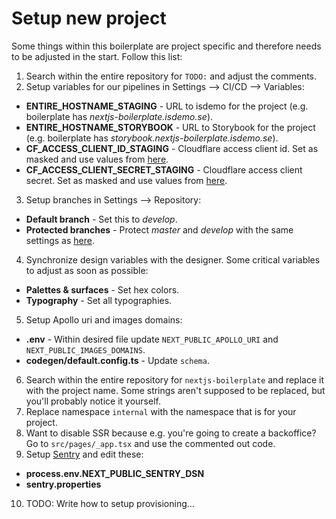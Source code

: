 # Setup new project

Some things within this boilerplate are project specific and therefore needs to be adjusted in the start. Follow this list:

1. Search within the entire repository for `TODO:` and adjust the comments.
2. Setup variables for our pipelines in Settings --> CI/CD --> Variables:

- **ENTIRE_HOSTNAME_STAGING** - URL to isdemo for the project (e.g. boilerplate has _nextjs-boilerplate.isdemo.se_).
- **ENTIRE_HOSTNAME_STORYBOOK** - URL to Storybook for the project (e.g. boilerplate has _storybook.nextjs-boilerplate.isdemo.se_).
- **CF_ACCESS_CLIENT_ID_STAGING** - Cloudflare access client id. Set as masked and use values from [here](https://git.interactivesolutions.se/internal/nextjs-boilerplate/-/settings/ci_cd).
- **CF_ACCESS_CLIENT_SECRET_STAGING** - Cloudflare access client secret. Set as masked and use values from [here](https://git.interactivesolutions.se/internal/nextjs-boilerplate/-/settings/ci_cd).

3. Setup branches in Settings --> Repository:

- **Default branch** - Set this to _develop_.
- **Protected branches** - Protect _master_ and _develop_ with the same settings as [here](https://git.interactivesolutions.se/internal/nextjs-boilerplate/-/settings/repository).

4. Synchronize design variables with the designer. Some critical variables to adjust as soon as possible:

- **Palettes & surfaces** - Set hex colors.
- **Typography** - Set all typographies.

5. Setup Apollo uri and images domains:

- **.env** - Within desired file update `NEXT_PUBLIC_APOLLO_URI` and `NEXT_PUBLIC_IMAGES_DOMAINS`.
- **codegen/default.config.ts** - Update `schema`.

6. Search within the entire repository for `nextjs-boilerplate` and replace it with the project name. Some strings aren't supposed to be replaced, but you'll probably notice it yourself.
7. Replace namespace `internal` with the namespace that is for your project.
8. Want to disable SSR because e.g. you're going to create a backoffice? Go to `src/pages/_app.tsx` and use the commented out code.
9. Setup [Sentry](https://sentry.interactivesolutions.se/) and edit these:

- **process.env.NEXT_PUBLIC_SENTRY_DSN**
- **sentry.properties**

10. TODO: Write how to setup provisioning...
